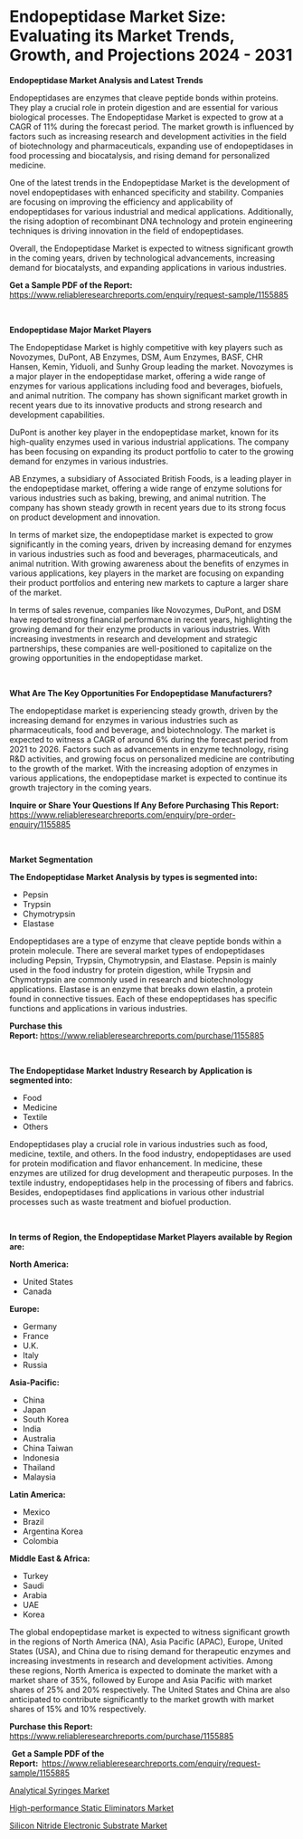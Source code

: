 <p><h1>Endopeptidase Market Size: Evaluating its Market Trends, Growth, and Projections 2024 - 2031</h1></p><p><strong>Endopeptidase Market Analysis and Latest Trends</strong></p>
<p><p>Endopeptidases are enzymes that cleave peptide bonds within proteins. They play a crucial role in protein digestion and are essential for various biological processes. The Endopeptidase Market is expected to grow at a CAGR of 11% during the forecast period. The market growth is influenced by factors such as increasing research and development activities in the field of biotechnology and pharmaceuticals, expanding use of endopeptidases in food processing and biocatalysis, and rising demand for personalized medicine.</p><p>One of the latest trends in the Endopeptidase Market is the development of novel endopeptidases with enhanced specificity and stability. Companies are focusing on improving the efficiency and applicability of endopeptidases for various industrial and medical applications. Additionally, the rising adoption of recombinant DNA technology and protein engineering techniques is driving innovation in the field of endopeptidases.</p><p>Overall, the Endopeptidase Market is expected to witness significant growth in the coming years, driven by technological advancements, increasing demand for biocatalysts, and expanding applications in various industries.</p></p>
<p><strong>Get a Sample PDF of the Report:&nbsp;</strong> <a href="https://www.reliableresearchreports.com/enquiry/request-sample/1155885">https://www.reliableresearchreports.com/enquiry/request-sample/1155885</a></p>
<p>&nbsp;</p>
<p><strong>Endopeptidase Major Market Players</strong></p>
<p><p>The Endopeptidase Market is highly competitive with key players such as Novozymes, DuPont, AB Enzymes, DSM, Aum Enzymes, BASF, CHR Hansen, Kemin, Yiduoli, and Sunhy Group leading the market. Novozymes is a major player in the endopeptidase market, offering a wide range of enzymes for various applications including food and beverages, biofuels, and animal nutrition. The company has shown significant market growth in recent years due to its innovative products and strong research and development capabilities.</p><p>DuPont is another key player in the endopeptidase market, known for its high-quality enzymes used in various industrial applications. The company has been focusing on expanding its product portfolio to cater to the growing demand for enzymes in various industries.</p><p>AB Enzymes, a subsidiary of Associated British Foods, is a leading player in the endopeptidase market, offering a wide range of enzyme solutions for various industries such as baking, brewing, and animal nutrition. The company has shown steady growth in recent years due to its strong focus on product development and innovation.</p><p>In terms of market size, the endopeptidase market is expected to grow significantly in the coming years, driven by increasing demand for enzymes in various industries such as food and beverages, pharmaceuticals, and animal nutrition. With growing awareness about the benefits of enzymes in various applications, key players in the market are focusing on expanding their product portfolios and entering new markets to capture a larger share of the market.</p><p>In terms of sales revenue, companies like Novozymes, DuPont, and DSM have reported strong financial performance in recent years, highlighting the growing demand for their enzyme products in various industries. With increasing investments in research and development and strategic partnerships, these companies are well-positioned to capitalize on the growing opportunities in the endopeptidase market.</p></p>
<p>&nbsp;</p>
<p><strong>What Are The Key Opportunities For Endopeptidase Manufacturers?</strong></p>
<p><p>The endopeptidase market is experiencing steady growth, driven by the increasing demand for enzymes in various industries such as pharmaceuticals, food and beverage, and biotechnology. The market is expected to witness a CAGR of around 6% during the forecast period from 2021 to 2026. Factors such as advancements in enzyme technology, rising R&D activities, and growing focus on personalized medicine are contributing to the growth of the market. With the increasing adoption of enzymes in various applications, the endopeptidase market is expected to continue its growth trajectory in the coming years.</p></p>
<p><strong>Inquire or Share Your Questions If Any Before Purchasing This Report:</strong> <a href="https://www.reliableresearchreports.com/enquiry/pre-order-enquiry/1155885">https://www.reliableresearchreports.com/enquiry/pre-order-enquiry/1155885</a></p>
<p>&nbsp;</p>
<p><strong>Market Segmentation</strong></p>
<p><strong>The Endopeptidase Market Analysis by types is segmented into:</strong></p>
<p><ul><li>Pepsin</li><li>Trypsin</li><li>Chymotrypsin</li><li>Elastase</li></ul></p>
<p><p>Endopeptidases are a type of enzyme that cleave peptide bonds within a protein molecule. There are several market types of endopeptidases including Pepsin, Trypsin, Chymotrypsin, and Elastase. Pepsin is mainly used in the food industry for protein digestion, while Trypsin and Chymotrypsin are commonly used in research and biotechnology applications. Elastase is an enzyme that breaks down elastin, a protein found in connective tissues. Each of these endopeptidases has specific functions and applications in various industries.</p></p>
<p><strong>Purchase this Report:&nbsp;</strong><a href="https://www.reliableresearchreports.com/purchase/1155885">https://www.reliableresearchreports.com/purchase/1155885</a></p>
<p>&nbsp;</p>
<p><strong>The Endopeptidase Market Industry Research by Application is segmented into:</strong></p>
<p><ul><li>Food</li><li>Medicine</li><li>Textile</li><li>Others</li></ul></p>
<p><p>Endopeptidases play a crucial role in various industries such as food, medicine, textile, and others. In the food industry, endopeptidases are used for protein modification and flavor enhancement. In medicine, these enzymes are utilized for drug development and therapeutic purposes. In the textile industry, endopeptidases help in the processing of fibers and fabrics. Besides, endopeptidases find applications in various other industrial processes such as waste treatment and biofuel production.</p></p>
<p>&nbsp;</p>
<p><strong>In terms of Region, the Endopeptidase Market Players available by Region are:</strong></p>
<p>
    <p> <strong> North America: </strong>
        <ul>
            <li>United States</li>
            <li>Canada</li>
        </ul>
        </p> 
    <p> <strong> Europe: </strong>
        <ul>
            <li>Germany</li>
            <li>France</li>
            <li>U.K.</li>
            <li>Italy</li>
            <li>Russia</li>
        </ul>
        </p> 
    <p> <strong> Asia-Pacific: </strong>
        <ul>
            <li>China</li>
            <li>Japan</li>
            <li>South Korea</li>
            <li>India</li>
            <li>Australia</li>
            <li>China Taiwan</li>
            <li>Indonesia</li>
            <li>Thailand</li>
            <li>Malaysia</li>
        </ul>
        </p> 
    <p> <strong> Latin America: </strong>
        <ul>
            <li>Mexico</li>
            <li>Brazil</li>
            <li>Argentina Korea</li>
            <li>Colombia</li>
        </ul>
        </p> 
    <p> <strong> Middle East & Africa: </strong>
        <ul>
            <li>Turkey</li>
            <li>Saudi</li>
            <li>Arabia</li>
            <li>UAE</li>
            <li>Korea</li>
        </ul>
    </p>
    </p>
<p><p>The global endopeptidase market is expected to witness significant growth in the regions of North America (NA), Asia Pacific (APAC), Europe, United States (USA), and China due to rising demand for therapeutic enzymes and increasing investments in research and development activities. Among these regions, North America is expected to dominate the market with a market share of 35%, followed by Europe and Asia Pacific with market shares of 25% and 20% respectively. The United States and China are also anticipated to contribute significantly to the market growth with market shares of 15% and 10% respectively.</p></p>
<p><strong>Purchase this Report: </strong><a href="https://www.reliableresearchreports.com/purchase/1155885">https://www.reliableresearchreports.com/purchase/1155885</a></p>
<p>&nbsp;<strong>Get a Sample PDF of the Report:&nbsp;&nbsp;</strong><a href="https://www.reliableresearchreports.com/enquiry/request-sample/1155885">https://www.reliableresearchreports.com/enquiry/request-sample/1155885</a></p>
<p><strong></strong></p>
<p><p><a href="https://view.publitas.com/reportprime-1/insights-into-analytical-syringes-market-size-analysing-market-share-trends-and-growth-from-2023-to-2030/">Analytical Syringes Market</a></p><p><a href="https://view.publitas.com/reportprime-1/high-performance-static-eliminators-market-size-growth-outlook-from-2023-to-2030-projecting-at-markets-trends-analysis-by-application-regional-outlook-and-revenue/">High-performance Static Eliminators Market</a></p><p><a href="https://view.publitas.com/reportprime-1/silicon-nitride-electronic-substrate-market-size-growth-outlook-from-2023-to-2030-projecting-at-markets-trends-analysis-by-application-regional-outlook-and-revenue/">Silicon Nitride Electronic Substrate Market</a></p></p>